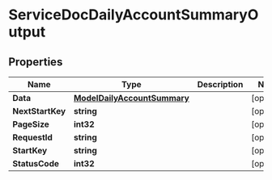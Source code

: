 

# ServiceDocDailyAccountSummaryOutput


## Properties

| Name | Type | Description | Notes |
|------------ | ------------- | ------------- | -------------|
|**Data** | [**ModelDailyAccountSummary**](ModelDailyAccountSummary.md) |  |  [optional] |
|**NextStartKey** | **string** |  |  [optional] |
|**PageSize** | **int32** |  |  [optional] |
|**RequestId** | **string** |  |  [optional] |
|**StartKey** | **string** |  |  [optional] |
|**StatusCode** | **int32** |  |  [optional] |



